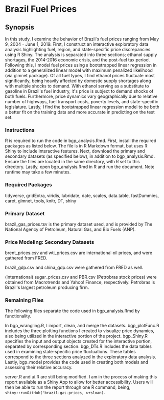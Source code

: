 # Brazil Fuel Prices
## Synopsis
In this study, I examine the behavior of Brazil's fuel prices ranging from May 9, 2004 - June 1, 2019.  First, I construct an interactive exploratory data analysis highlighting fuel, region, and state-specific price discrepancies using R Shiny.  The analysis is separated into three sections; ethanol supply shortages, the 2014-2016 economic crisis, and the post-fuel tax period.  Following this, I model fuel prices using a bootstrapped linear regression in addition to a generalized linear model with maximum penalized likelihood (via glmnet package). Of all fuel types, I find ethanol prices fluctuate most significantly, being heavily affected by domestic supply shortages along with multiple shocks to demand.  With ethanol serving as a substitute to gasoline in Brazil's fuel industry, it's price is subject to demand shocks of both fuels.  Furthermore, price dynamics vary geographically due to relative number of highways, fuel transport costs, poverty levels, and state-specific legislature.  Lastly, I find the bootstrapped linear regression model to be both a better fit on the training data and more accurate in predicting on the test set.  

### Instructions
R is required to run the code in bgp_analysis.Rmd.  First, install the required packages as listed below.  The file is in R Markdown format, but uses R Shiny to include interactive features.  Next, download the primary and secondary datasets (as specified below), in addition to bgp_analysis.Rmd.  Ensure the files are located in the same directory, with R set to this directory.  Lastly, open bgp_analysis.Rmd in R and run the document.  Note runtime may take a few minutes.

### Required Packages
tidyverse, gridExtra, viridis, lubridate, date, scales, data.table, fastDummies,
caret, glmnet, tools, knitr, DT, shiny

### Primary Dataset
brazil_gas_prices.tsv is the primary dataset used, and is provided by The National Agency of Petroleum, Natural Gas, and Bio Fuels (ANP).

### Price Modeling: Secondary Datasets
brent_prices.csv and wti_prices.csv are international oil prices, and were gathered from FRED.

brazil_gdp.csv and china_gdp.csv were gathered from FRED as well.

(international) sugar_prices.csv and PBR.csv (Petrobras stock prices) were obtained from Macrotrends and
Yahoo! Finance, respectively.  Petrobras is Brazil's largest petroleum producing firm.

### Remaining Files
The following files separate the code used in bgp_analysis.Rmd by functionality.

In bgp_wrangling.R, I import, clean, and merge the datasets.  bgp_plotFunc.R includes the three plotting functions I created to visualize price dynamics, also being utilized in the interactive portion of the project.  bgp_Shiny.R specifies the input and output objects created for the interactive portion, separated by corresponding section.  bgp_DTs.R includes the data tables used in examining state-specific price fluctuations.  These tables correspond to the three sections analyzed in the exploratory data analysis.  Lastly, bgp_model provides the code used in creating both models and assessing their relative accuracy.

server.R and ui.R are still being modified.  I am in the process of making this report available as a Shiny App to allow for better accessibility.  Users will then be able to run the report through one R command, being, `shiny::runGitHub('brazil-gas-prices, wrsloan)`.
